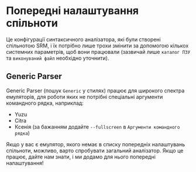 # Попередні налаштування спільноти
Це конфігурації синтаксичного аналізатора, які були створені спільнотою SRM, і їх потрібно лише трохи змінити за допомогою кількох системних параметрів, щоб вони працювали (зазвичай лише `каталог ПЗУ` та `виконуваний файл` необхідно уточнити).

## Generic Parser
Generic Parser (пошук `Generic` у стилях) працює для широкого спектра емуляторів, для роботи яких не потрібні спеціальні аргументи командного рядка, наприклад:
* Yuzu
* Citra
* Ксенія (за бажанням додайте `--fullscreen` в `Аргументи командного рядка`)

Якщо у вас є емулятор, якого немає в списку попередніх налаштувань спільноти, можливо, варто спробувати загальний аналізатор. Якщо це працює, дайте нам знати, і ми додамо для нього попередні налаштування!
